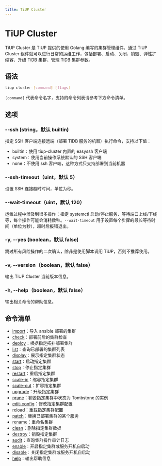 ```yaml
---
title: TiUP Cluster
---
```


# TiUP Cluster

TiUP Cluster 是 TiUP 提供的使用 Golang 编写的集群管理组件，通过 TiUP Cluster 组件就可以进行日常的运维工作，包括部署、启动、关闭、销毁、弹性扩缩容、升级 TiDB 集群、管理 TiDB 集群参数。

## 语法

```sh
tiup cluster [command] [flags]
```

`[command]` 代表命令名字，支持的命令列表请参考下方命令清单。

## 选项

### --ssh (string，默认 builtin)

指定 SSH 客户端连接远端（部署 TiDB 服务的机器）执行命令，支持以下值：

- builtin：使用 tiup-cluster 内置的 easyssh 客户端
- system：使用当前操作系统默认的 SSH 客户端
- none：不使用 ssh 客户端，这种方式只支持部署到当前机器

### --ssh-timeout（uint，默认 5）

设置 SSH 连接超时时间，单位为秒。

### --wait-timeout（uint，默认 120）

运维过程中涉及到很多操作：指定 systemctl 启动/停止服务，等待端口上线/下线等，每个操作可能会消耗数秒。`--wait-timeout` 用于设置每个步骤的最长等待时间（单位为秒），超时后报错退出。

### -y, --yes (boolean，默认 false)

跳过所有风险操作的二次确认，除非是使用脚本调用 TiUP，否则不推荐使用。

### -v, --version（boolean，默认 false）

输出 TiUP Cluster 当前版本信息。

### -h, --help（boolean，默认 false）

输出相关命令的帮助信息。

## 命令清单

- [import](/tiup/tiup-component-cluster-import.md)：导入 ansible 部署的集群
- [check](/tiup/tiup-component-cluster-check.md)：部署前后的集群检查
- [deploy](/tiup/tiup-component-cluster-deploy.md)：根据指定拓扑部署集群
- [list](/tiup/tiup-component-cluster-list.md)：查询已部署的集群列表
- [display](/tiup/tiup-component-cluster-display.md)：展示指定集群状态
- [start](/tiup/tiup-component-cluster-start.md)：启动指定集群
- [stop](/tiup/tiup-component-cluster-stop.md)：停止指定集群
- [restart](/tiup/tiup-component-cluster-restart.md)：重启指定集群
- [scale-in](/tiup/tiup-component-cluster-scale-in.md)：缩容指定集群
- [scale-out](/tiup/tiup-component-cluster-scale-out.md)：扩容指定集群
- [upgrade](/tiup/tiup-component-cluster-upgrade.md)：升级指定集群
- [prune](/tiup/tiup-component-cluster-prune.md)：销毁指定集群中状态为 Tombstone 的实例
- [edit-config](/tiup/tiup-component-cluster-edit-config.md)：修改指定集群配置
- [reload](/tiup/tiup-component-cluster-reload.md)：重载指定集群配置
- [patch](/tiup/tiup-component-cluster-patch.md)：替换已部署集群的某个服务
- [rename](/tiup/tiup-component-cluster-rename.md)：重命名集群
- [clean](/tiup/tiup-component-cluster-clean.md)：删除指定集群数据
- [destroy](/tiup/tiup-component-cluster-destroy.md)：销毁指定集群
- [audit](/tiup/tiup-component-cluster-audit.md)：查询集群操作审计日志
- [enable](/tiup/tiup-component-cluster-enable.md)：开启指定集群或服务开机自启动
- [disable](/tiup/tiup-component-cluster-disable.md)：关闭指定集群或服务开机自启动
- [help](/tiup/tiup-component-cluster-help.md)：输出帮助信息
